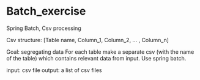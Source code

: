 # Batch_exercise
Spring Batch, Csv processing

Csv structure:
[Table name, Column_1, Column_2, ... , Column_n]

Goal: segregating data
For each table make a separate csv (with the name of the table) which contains relevant data from input.
Use spring batch.

input: csv file
output: a list of csv files

